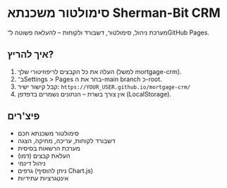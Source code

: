 # סימולטור משכנתא Sherman-Bit CRM

מערכת ניהול, סימולטור, דשבורד ולקוחות – להעלאה פשוטה ל־GitHub Pages.

## איך להריץ?
1. העלה את כל הקבצים לריפוזיטורי שלך (למשל mortgage-crm).
2. ב־Settings > Pages בחר את ה-main branch כ-root.
3. קבל קישור ישיר: `https://YOUR_USER.github.io/mortgage-crm/`
4. אין צורך בשרת – הנתונים נשמרים בדפדפן (LocalStorage).

## פיצ'רים
- סימולטור משכנתא חכם
- דשבורד לקוחות, עריכה, מחיקה, הצגה
- מערכת הרשאות בסיסית
- העלאת קבצים (דמו)
- ניהול דינמי
- גרפים (ניתן להוסיף Chart.js)
- אינטגרציות עתידיות